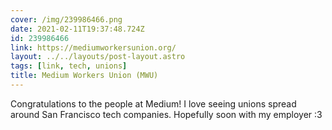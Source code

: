 ```yaml
---
cover: /img/239986466.png
date: 2021-02-11T19:37:48.724Z
id: 239986466
link: https://mediumworkersunion.org/
layout: ../../layouts/post-layout.astro
tags: [link, tech, unions]
title: Medium Workers Union (MWU)
---
```


Congratulations to the people at Medium! I love seeing unions spread around San Francisco tech companies. Hopefully soon with my employer :3
